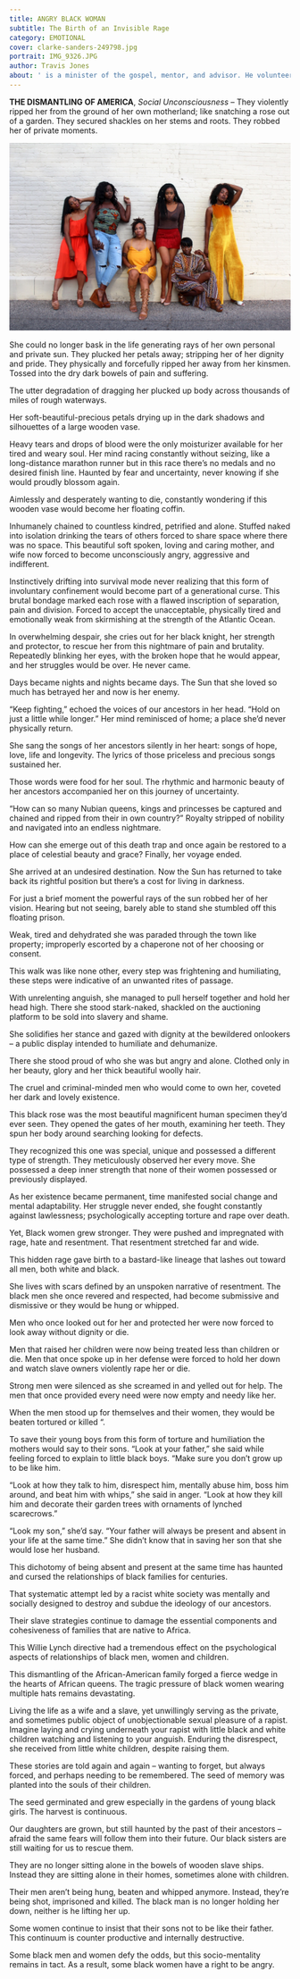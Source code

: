 ```yaml
---
title: ANGRY BLACK WOMAN
subtitle: The Birth of an Invisible Rage
category: EMOTIONAL
cover: clarke-sanders-249798.jpg
portrait: IMG_9326.JPG
author: Travis Jones
about: ' is a minister of the gospel, mentor, and advisor. He volunteers as a family, drug, and anger management counselor. He’s a retired industrial worker and continues with entrepreneurial real estate brokerage.'
---
```


**THE DISMANTLING OF AMERICA**, *Social Unconsciousness* – They violently ripped her from the ground of her own motherland; like snatching a rose out of a garden. They secured shackles on her stems and roots. They robbed her of private moments.

![unsplash.com](./clarke-sanders-249798.jpg)

She could no longer bask in the life generating rays of her own personal and private sun. They plucked her petals away; stripping her of her dignity and pride. They physically and forcefully ripped her away from her kinsmen. Tossed into the dry dark bowels of pain and suffering.

The utter degradation of dragging her plucked up body across thousands of miles of rough waterways.

Her soft-beautiful-precious petals drying up in the dark shadows and silhouettes of a large wooden vase.

Heavy tears and drops of blood were the only moisturizer available for her tired and weary soul. 
Her mind racing constantly without seizing, like a long-distance marathon runner but in this race there’s no medals and no desired finish line.
Haunted by fear and uncertainty, never knowing if she would proudly blossom again.

Aimlessly and desperately wanting to die, constantly wondering if this wooden vase would become her floating coffin. 

Inhumanely chained to countless kindred, petrified and alone. Stuffed naked into isolation drinking the tears of others forced to share space where there was no space.
This beautiful soft spoken, loving and caring mother, and wife now forced to become unconsciously angry, aggressive and indifferent. 
   
Instinctively drifting into survival mode never realizing that this form of involuntary confinement would become part of a generational curse.
This brutal bondage marked each rose with a flawed inscription of separation, pain and division.
Forced to accept the unacceptable, physically tired and emotionally weak from skirmishing at the strength of the Atlantic Ocean.

In overwhelming despair, she cries out for her black knight, her strength and protector, to rescue her from this nightmare of pain and brutality. Repeatedly blinking her eyes, with the broken hope that he would appear, and her struggles would be over. He never came.

Days became nights and nights became days. The Sun that she loved so much has betrayed her and now is her enemy.

“Keep fighting,” echoed the voices of our ancestors in her head. “Hold on just a little while longer.”
 Her mind reminisced of home; a place she’d never physically return.
   
She sang the songs of her ancestors silently in her heart: songs of hope, love, life and longevity.
The lyrics of those priceless and precious songs sustained her.

Those words were food for her soul. The rhythmic and harmonic beauty of her ancestors accompanied her on this journey of uncertainty.
    
“How can so many Nubian queens, kings and princesses be captured and chained and ripped from their in own country?” Royalty stripped of nobility and navigated into an endless nightmare.

How can she emerge out of this death trap and once again be restored to a place of celestial beauty and grace? Finally, her voyage ended.

She arrived at an undesired destination. Now the Sun has returned to take back its rightful position but there’s a cost for living in darkness.

For just a brief moment the powerful rays of the sun robbed her of her vision. Hearing but not seeing, barely able to stand she stumbled off this floating prison.

Weak, tired and dehydrated she was paraded through the town like property; improperly escorted by a chaperone not of her choosing or consent.

This walk was like none other, every step was frightening and humiliating, these steps were indicative of an unwanted rites of passage.

With unrelenting anguish, she managed to pull herself together and hold her head high. There she stood stark-naked, shackled on the auctioning platform to be sold into slavery and shame.

She solidifies her stance and gazed with dignity at the bewildered onlookers – a public display intended to humiliate and dehumanize.
   
There she stood proud of who she was but angry and alone. Clothed only in her beauty, glory and her thick beautiful woolly hair.

The cruel and criminal-minded men who would come to own her, coveted her dark and lovely existence. 

This black rose was the most beautiful magnificent human specimen they’d ever seen. They opened the gates of her mouth, examining her teeth. They spun her body around searching looking for defects.

They recognized this one was special, unique and possessed a different type of strength. They meticulously observed her every move. She possessed a deep inner strength that none of their women possessed or previously displayed.

As her existence became permanent, time manifested social change and mental adaptability. 
Her struggle never ended, she fought constantly against lawlessness; psychologically accepting torture and rape over death. 

Yet, Black women grew stronger.
They were pushed and impregnated with rage, hate and resentment. That resentment stretched far and wide.

This hidden rage gave birth to a bastard-like lineage that lashes out toward all men, both white and black.
   
She lives with scars defined by an unspoken narrative of resentment. The black men she once revered and respected, had become submissive and dismissive or they would be hung or whipped.

Men who once looked out for her and protected her were now forced to look away without dignity or die.

Men that raised her children were now being treated less than children or die. Men that once spoke up in her defense were forced to hold her down and watch slave owners violently rape her or die.

Strong men were silenced as she screamed in and yelled out for help. The men that once provided every need were now empty and needy like her.

When the men stood up for themselves and their women, they would be beaten tortured or 
killed “.

To save their young boys from this form of torture and humiliation the mothers would say to their sons. “Look at your father,” she said while feeling forced to explain to little black boys. “Make sure you don’t grow up to be like him. 

“Look at how they talk to him, disrespect him, mentally abuse him, boss him around, and beat him with whips,” she said in anger. “Look at how they kill him and decorate their garden trees with ornaments of lynched scarecrows.”

“Look my son,” she’d say. “Your father will always be present and absent in your life at the same time.” She didn’t know that in saving her son that she would lose her husband.
 
This dichotomy of being absent and present at the same time has haunted and cursed the relationships of black families for centuries.

That systematic attempt led by a racist white society was mentally and socially designed to destroy and subdue the ideology of our ancestors.

Their slave strategies continue to damage the essential components and cohesiveness of families that are native to Africa.

This Willie Lynch directive had a tremendous effect on the psychological aspects of relationships of black men, women and children.

This dismantling of the African-American family forged a fierce wedge in the hearts of African queens. The tragic pressure of black women wearing multiple hats remains devastating.

Living the life as a wife and a slave, yet unwillingly serving as the private, and sometimes public object of unobjectionable sexual pleasure of a rapist. 
Imagine laying and crying underneath your rapist with little black and white children watching and listening to your anguish. Enduring the disrespect, she received from little white children, despite raising them. 

These stories are told again and again – wanting to forget, but always forced, and perhaps needing to be remembered. The seed of memory was planted into the souls of their children.

The seed germinated and grew especially in the gardens of young black girls. The harvest is continuous.

Our daughters are grown, but still haunted by the past of their ancestors – afraid the same fears will follow them into their future. Our black sisters are still waiting for us to rescue them.

They are no longer sitting alone in the bowels of wooden slave ships. Instead they are sitting alone in their homes, sometimes alone with children.

Their men aren’t being hung, beaten and whipped anymore. Instead, they’re being shot, imprisoned and killed. The black man is no longer holding her down, neither is he lifting her up.

Some women continue to insist that their sons not to be like their father. This continuum is counter productive and internally destructive.

Some black men and women defy the odds, but this socio-mentality remains in tact. As a result, some black women have a right to be angry. 

